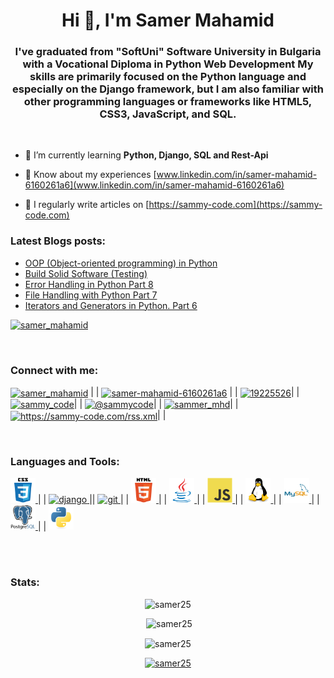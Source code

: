 <h1 align="center">Hi 👋, I'm Samer Mahamid</h1>
<h3 align="center">I've graduated from "SoftUni" Software University in Bulgaria with a Vocational Diploma in Python Web Development My skills are primarily focused on the Python language and especially on the Django framework, but I am also familiar with other programming languages or frameworks like HTML5, CSS3, JavaScript, and SQL.</h3>

<br>

- 🌱 I’m currently learning **Python, Django, SQL and Rest-Api**

- 📄 Know about my experiences [www.linkedin.com/in/samer-mahamid-6160261a6](www.linkedin.com/in/samer-mahamid-6160261a6)

- 📝 I regularly write articles on [https://sammy-code.com](https://sammy-code.com)

### Latest Blogs posts:
<!-- BLOG-POST-LIST:START -->
- [OOP &lpar;Object-oriented programming&rpar; in Python](https://www.sammy-code.com/oop-object-oriented-programming-in-python)
- [Build Solid Software &lpar;Testing&rpar;](https://www.sammy-code.com/build-solid-software-testing)
- [Error Handling in Python Part 8](https://www.sammy-code.com/error-handling-in-python-part-8)
- [File Handling with Python Part 7](https://www.sammy-code.com/file-handling-with-python-part-7)
- [Iterators and Generators in Python. Part 6](https://www.sammy-code.com/iterators-and-generators-in-python-part-6)
<!-- BLOG-POST-LIST:END -->

<p align="left"> <a href="https://twitter.com/samer_mahamid" target="blank"><img src="https://img.shields.io/twitter/follow/samer_mahamid?logo=twitter&style=for-the-badge" alt="samer_mahamid" /></a> </p>

<br>

<h3 align="left">Connect with me:</h3>
<p align="left">
<a href="https://twitter.com/samer_mahamid" target="blank"><img align="center" src="https://raw.githubusercontent.com/rahuldkjain/github-profile-readme-generator/master/src/images/icons/Social/twitter.svg" alt="samer_mahamid" height="30" width="40" /></a> | |
<a href="https://linkedin.com/in/samer-mahamid-6160261a6" target="blank"><img align="center" src="https://raw.githubusercontent.com/rahuldkjain/github-profile-readme-generator/master/src/images/icons/Social/linked-in-alt.svg" alt="samer-mahamid-6160261a6" height="30" width="40" /></a> | |
<a href="https://stackoverflow.com/users/19225526" target="blank"><img align="center" src="https://raw.githubusercontent.com/rahuldkjain/github-profile-readme-generator/master/src/images/icons/Social/stack-overflow.svg" alt="19225526" height="30" width="40" /></a>| |
<a href="https://instagram.com/sammy_code" target="blank"><img align="center" src="https://raw.githubusercontent.com/rahuldkjain/github-profile-readme-generator/master/src/images/icons/Social/instagram.svg" alt="sammy_code" height="30" width="40" /></a>| |
<a href="https://hashnode.com/@sammycode" target="blank"><img align="center" src="https://raw.githubusercontent.com/rahuldkjain/github-profile-readme-generator/master/src/images/icons/Social/hashnode.svg" alt="@sammycode" height="30" width="40" /></a>| |
<a href="https://www.hackerrank.com/sammer_mhd" target="blank"><img align="center" src="https://raw.githubusercontent.com/rahuldkjain/github-profile-readme-generator/master/src/images/icons/Social/hackerrank.svg" alt="sammer_mhd" height="30" width="40" /></a>| |
<a href="/https://sammy-code.com/rss.xml" target="blank"><img align="center" src="https://raw.githubusercontent.com/rahuldkjain/github-profile-readme-generator/master/src/images/icons/Social/rss.svg" alt="https://sammy-code.com/rss.xml" height="30" width="40" /></a>| |
</p>

<br>

<h3 align="left">Languages and Tools:</h3>
<p align="left"> <a href="https://www.w3schools.com/css/" target="_blank" rel="noreferrer"> <img src="https://raw.githubusercontent.com/devicons/devicon/master/icons/css3/css3-original-wordmark.svg" alt="css3" width="40" height="40"/> </a> | |
<a href="https://www.djangoproject.com/" target="_blank" rel="noreferrer"> <img src="https://cdn.icon-icons.com/icons2/2415/PNG/512/django_original_logo_icon_146559.png" alt="django" width="40" height="40"/> </a> || 
<a href="https://git-scm.com/" target="_blank" rel="noreferrer"> <img src="https://www.vectorlogo.zone/logos/git-scm/git-scm-icon.svg" alt="git" width="40" height="40"/> </a> | |
<a href="https://www.w3.org/html/" target="_blank" rel="noreferrer"> <img src="https://raw.githubusercontent.com/devicons/devicon/master/icons/html5/html5-original-wordmark.svg" alt="html5" width="40" height="40"/> </a> | |
<a href="https://www.java.com" target="_blank" rel="noreferrer"> <img src="https://raw.githubusercontent.com/devicons/devicon/master/icons/java/java-original.svg" alt="java" width="40" height="40"/> </a> | |
<a href="https://developer.mozilla.org/en-US/docs/Web/JavaScript" target="_blank" rel="noreferrer"> <img src="https://raw.githubusercontent.com/devicons/devicon/master/icons/javascript/javascript-original.svg" alt="javascript" width="40" height="40"/> </a>| | <a href="https://www.linux.org/" target="_blank" rel="noreferrer"> <img src="https://raw.githubusercontent.com/devicons/devicon/master/icons/linux/linux-original.svg" alt="linux" width="40" height="40"/> </a> | |
<a href="https://www.mysql.com/" target="_blank" rel="noreferrer"> <img src="https://raw.githubusercontent.com/devicons/devicon/master/icons/mysql/mysql-original-wordmark.svg" alt="mysql" width="40" height="40"/> </a>| |
<a href="https://www.postgresql.org" target="_blank" rel="noreferrer"> <img src="https://raw.githubusercontent.com/devicons/devicon/master/icons/postgresql/postgresql-original-wordmark.svg" alt="postgresql" width="40" height="40"/> </a> | |
<a href="https://www.python.org" target="_blank" rel="noreferrer"> <img src="https://raw.githubusercontent.com/devicons/devicon/master/icons/python/python-original.svg" alt="python" width="40" height="40"/> </a> </p>

<br>
<br>

### Stats:

<p align="center"><img src="https://github-readme-stats.vercel.app/api/top-langs?username=samer25&theme=tokyonight&show_icons=true&locale=en&layout=compact" alt="samer25" /></p>
<p align="center">&nbsp;<img  src="https://github-readme-stats.vercel.app/api?username=samer25&theme=tokyonight&show_icons=true&locale=en" alt="samer25" />
</p>
<p align="center"><img align="center" src="https://github-readme-streak-stats.herokuapp.com/?user=samer25&theme=tokyonight" alt="samer25" /></p>
<p align="center"> <a href="https://github.com/ryo-ma/github-profile-trophy"><img src="https://github-profile-trophy.vercel.app/?username=samer25&theme=tokyonight" alt="samer25" /></a> </p>
